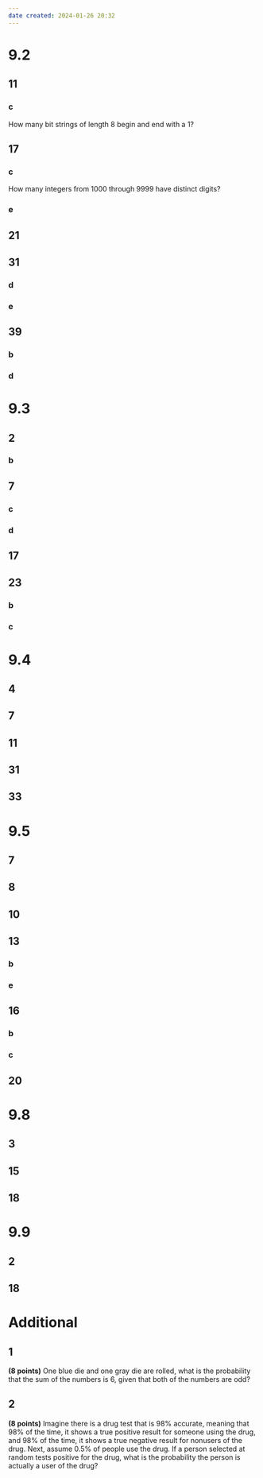 ```yaml
---
date created: 2024-01-26 20:32
---
```


# 9.2

## 11

### c

How many bit strings of length $8$ begin and end with a $1$?

## 17

### c

How many integers from 1000 through 9999
have distinct digits?

### e

## 21

## 31

### d

### e

## 39

### b

### d

# 9.3

## 2

### b

## 7

### c

### d

## 17

## 23

### b

### c

# 9.4

## 4

## 7

## 11

## 31

## 33

# 9.5

## 7

## 8

## 10

## 13

### b

### e

## 16

### b

### c

## 20

# 9.8

## 3

## 15

## 18

# 9.9

## 2

## 18

# Additional

## 1

**(8 points)** One blue die and one gray die are rolled, what is the probability that the sum of the numbers is 6, given that both of the numbers are odd?

## 2

**(8 points)** Imagine there is a drug test that is 98% accurate, meaning that 98% of the time, it shows a true positive result for someone using the drug, and 98% of the time, it shows a true negative result for nonusers of the drug. Next, assume 0.5% of people use the drug. If a person selected at random tests positive for the drug, what is the probability the person is actually a user of the drug?
